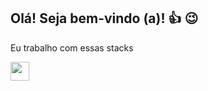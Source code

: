 ## Olá! Seja bem-vindo (a)! 👍 😉

Eu trabalho com essas stacks

<div>
  <img src="https://th.bing.com/th/id/R.f17b1720fc57eedc286ec2b0ce6c2428?rik=iPyFB%2f%2fSuIZ86w&pid=ImgRaw&r=0" width="30px" />
</div>

